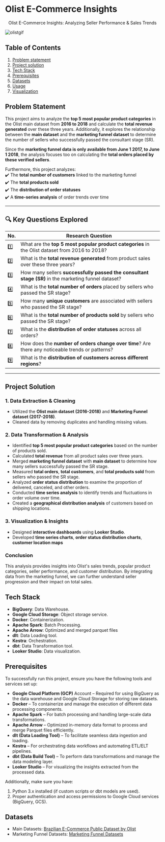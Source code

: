 # Olist E-Commerce Insights
<p align="center">
  Olist E-Commerce Insights: Analyzing Seller Performance &amp; Sales Trends
</p>

![olistgif](https://github.com/user-attachments/assets/114eddf0-a765-4f78-a3ce-d4af26210a99)

## Table of Contents
1. [Problem statement](#problem-statement)
2. [Project solution](#project-solution)
3. [Tech Stack](#tech-stack)
4. [Prerequisites](#prerequisites)
5. [Datasets](#datasets)
6. [Usage](#usage)
7. [Visualization](#visualization)

## Problem Statement

This project aims to analyze the **top 5 most popular product categories** in the Olist main dataset from **2016 to 2018** and calculate the **total revenue generated** over these three years. Additionally, it explores the relationship between the **main dataset** and the **marketing funnel dataset** to determine the number of sellers who successfully passed the consultant stage (SR).  

Since the **marketing funnel data is only available from June 1 2017, to June 1 2018**, the analysis focuses too on calculating the **total orders placed by these verified sellers**.

Furthermore, this project analyzes:  
✔️ The **total number of customers** linked to the marketing funnel  
✔️ The **total products sold**  
✔️ The **distribution of order statuses**  
✔️ A **time-series analysis** of order trends over time  

---  

## 🔍 Key Questions Explored  

| No. | Research Question |
|----|------------------|
| 1️⃣ | What are the **top 5 most popular product categories** in the Olist dataset from 2016 to 2018? |
| 2️⃣ | What is the **total revenue generated** from product sales over these three years? |
| 3️⃣ | How many sellers **successfully passed the consultant stage (SR)** in the marketing funnel dataset? |
| 4️⃣ | What is the **total number of orders** placed by sellers who passed the SR stage? |
| 5️⃣ | How many **unique customers** are associated with sellers who passed the SR stage? |
| 6️⃣ | What is the **total number of products sold** by sellers who passed the SR stage? |
| 7️⃣ | What is the **distribution of order statuses** across all orders? |
| 8️⃣ | How does the **number of orders change over time**? Are there any noticeable trends or patterns? |
| 9️⃣ | What is the **distribution of customers across different regions**? |

---

## Project Solution

### 1. Data Extraction & Cleaning
- Utilized the **Olist main dataset (2016-2018)** and **Marketing Funnel dataset (2017-2018)**.
- Cleaned data by removing duplicates and handling missing values.

### 2. Data Transformation & Analysis
- Identified **top 5 most popular product categories** based on the number of products sold.
- Calculated **total revenue** from all product sales over three years.
- Merged **marketing funnel dataset** with **main dataset** to determine how many sellers successfully passed the SR stage.
- Measured **total orders**, **total customers**, and **total products sold** from sellers who passed the SR stage.
- Analyzed **order status distribution** to examine the proportion of delivered, canceled, and other orders.
- Conducted **time series analysis** to identify trends and fluctuations in order volume over time.
- Created a **geographical distribution analysis** of customers based on shipping locations.

### 3. Visualization & Insights
- Designed **interactive dashboards** using **Looker Studio**.
- Developed **time series charts**, **order status distribution charts**, **customer location maps**

### Conclusion
This analysis provides insights into Olist's sales trends, popular product categories, seller performance, and customer distribution. By integrating data from the marketing funnel, we can further understand seller progression and their impact on total sales.

## Tech Stack

- **BigQuery**: Data Warehouse.
- **Google Cloud Storage**: Object storage service.
- **Docker**: Containerization.
- **Apache Spark**: Batch Processing.
- **Apache Arrow**: Optimized and merged parquet files
- **dlt**: Data Loading tool.
- **Kestra**: Orchestration.
- **dbt**: Data Transformation tool.
- **Looker Studio**: Data visualization.

## Prerequisites

To successfully run this project, ensure you have the following tools and services set up:

- **Google Cloud Platform (GCP)** Account – Required for using BigQuery as the data warehouse and Google Cloud Storage for storing raw datasets.
- **Docker** – To containerize and manage the execution of different data processing components.
- **Apache Spark** – For batch processing and handling large-scale data transformations.
- **Apache Arrow** – Optimized in-memory data format to process and merge Parquet files efficiently.
- **dlt (Data Loading Tool)** – To facilitate seamless data ingestion and loading.
- **Kestra** – For orchestrating data workflows and automating ETL/ELT pipelines.
- **dbt (Data Build Tool)** – To perform data transformations and manage the data modeling layer.
- **Looker Studio** – For visualizing the insights extracted from the processed data.

Additionally, make sure you have:

1. Python 3.x installed (if custom scripts or dbt models are used).
2. Proper authentication and access permissions to Google Cloud services (BigQuery, GCS).

## Datasets

- Main Datasets: [Brazilian E-Commerce Public Dataset by Olist](https://www.kaggle.com/datasets/olistbr/brazilian-ecommerce)
- Marketing Funnel Datasets: [Marketing Funnel Datasets](https://www.kaggle.com/datasets/olistbr/marketing-funnel-olist)


